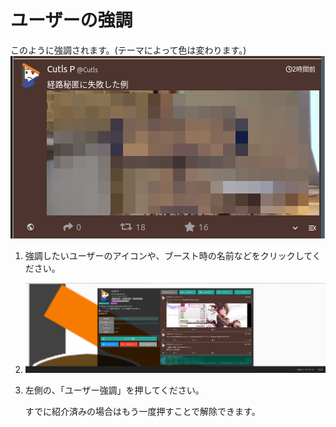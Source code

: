 # ユーザーの強調
このように強調されます。(テーマによって色は変わります。)  
![mute1](https://raw.githubusercontent.com/cutls/TheDeskDocs/master/media/mute1.png)  

1. 強調したいユーザーのアイコンや、ブースト時の名前などをクリックしてください。
2. ![user1](https://raw.githubusercontent.com/cutls/TheDeskDocs/master/media/user1.png)
3. 左側の、「ユーザー強調」を押してください。  

   すでに紹介済みの場合はもう一度押すことで解除できます。
